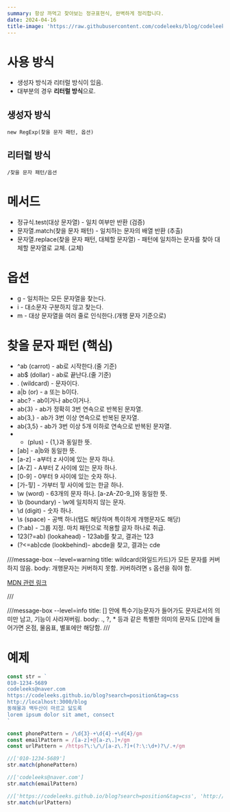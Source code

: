 ```yaml
---
summary: 항상 까먹고 찾아보는 정규표현식, 완벽하게 정리합니다.
date: 2024-04-16
title-image: 'https://raw.githubusercontent.com/codeleeks/blog/codeleeks-images/javascript/%EC%A0%95%EA%B7%9C%ED%91%9C%ED%98%84%EC%8B%9D%20%EC%99%84%EB%B2%BD%20%EC%A0%95%EB%A6%AC/title.png'
---
```


# 사용 방식
- 생성자 방식과 리터럴 방식이 있음.
- 대부분의 경우 **리터럴 방식**으로.

## 생성자 방식

```new RegExp(찾을 문자 패턴, 옵션)```

## 리터럴 방식

`/찾을 문자 패턴/옵션`

# 메서드

- 정규식.test(대상 문자열) - 일치 여부만 반환 (검증)
- 문자열.match(찾을 문자 패턴) - 일치하는 문자의 배열 반환 (추출)
- 문자열.replace(찾을 문자 패턴, 대체할 문자열) - 패턴에 일치하는 문자를 찾아 대체할 문자열로 교체. (교체)

# 옵션

- g - 일치하는 모든 문자열을 찾는다.
- i - 대소문자 구분하지 않고 찾는다.
- m - 대상 문자열을 여러 줄로 인식한다.(개행 문자 기준으로)

# 찾을 문자 패턴 (핵심)

- ^ab (carrot) - ab로 시작한다.(줄 기준)
- ab$ (dollar) - ab로 끝난다.(줄 기준)
- . (wildcard) - 문자이다.
- a|b (or) - a 또는 b이다.
- abc? - ab이거나 abc이거나.
- ab{3} - ab가 정확히 3번 연속으로 반복된 문자열.
- ab{3,} - ab가 3번 이상 연속으로 반복된 문자열.
- ab{3,5} - ab가 3번 이상 5개 이하로 연속으로 반복된 문자열.
- - (plus) - {1,}과 동일한 뜻.
- [ab] - a|b와 동일한 뜻.
- [a-z] - a부터 z 사이에 있는 문자 하나.
- [A-Z] - A부터 Z 사이에 있는 문자 하나.
- [0-9] - 0부터 9 사이에 있는 숫자 하나.
- [가-힣] - 가부터 힣 사이에 있는 한글 하나.
- \w (word) - 63개의 문자 하나. [a-zA-Z0-9_]와 동일한 뜻.
- \b (boundary) - \w에 일치하지 않는 문자.
- \d (digit) - 숫자 하나.
- \s (space) - 공백 하나(탭도 해당하며 특이하게 개행문자도 해당)
- (?:ab) - 그룹 지정. 마치 패턴으로 적용할 글자 하나로 취급.
- 123(?=ab) (lookahead) - 123ab를 찾고, 결과는 123
- (?<=ab)cde (lookbehind)- abcde을 찾고, 결과는 cde

///message-box --level=warning
title: wildcard(와일드카드)가 모든 문자를 커버하지 않음.
body: 
개행문자는 커버하지 못함.
커버하려면 ```s``` 옵션을 줘야 함.

<a href='https://developer.mozilla.org/en-US/docs/Web/JavaScript/Guide/Regular_expressions/Character_classes#:~:text=Matches%20any%20single%20character%20except%20line%20terminators'>MDN 관련 링크</a>

///

///message-box --level=info
title: [] 안에 특수기능문자가 들어가도 문자로서의 의미만 남고, 기능이 사라져버림. 
body: ., ?, * 등과 같은 특별한 의미의 문자도 []안에 들어가면 온점, 물음표, 별표에만 해당함.
///

# 예제

```javascript
const str = `
010-1234-5689
codeleeks@naver.com
https://codeleeks.github.io/blog?search=position&tag=css
http://localhost:3000/blog
동해물과 백두산이 마르고 닳도록
lorem ipsum dolor sit amet, consect
`

const phonePattern = /\d{3}-+\d{4}-+\d{4}/gm
const emailPattern = /[a-z]+@[a-z\.]+/gm
const urlPattern = /https?\:\/\/[a-z\.?]+(?:\:\d+)?\/.+/gm

//['010-1234-5689']
str.match(phonePattern)

//['codeleeks@naver.com']
str.match(emailPattern)

//['https://codeleeks.github.io/blog?search=position&tag=css', 'http://localhost:3000/blog']
str.match(urlPattern)
```
